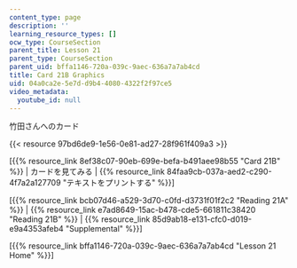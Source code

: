 ```yaml
---
content_type: page
description: ''
learning_resource_types: []
ocw_type: CourseSection
parent_title: Lesson 21
parent_type: CourseSection
parent_uid: bffa1146-720a-039c-9aec-636a7a7ab4cd
title: Card 21B Graphics
uid: 04a0ca2e-5e7d-d9b4-4080-4322f2f97ce5
video_metadata:
  youtube_id: null
---
```


竹田さんへのカード

{{< resource 97bd6de9-1e56-0e81-ad27-28f961f409a3 >}}

\[{{% resource_link 8ef38c07-90eb-699e-befa-b491aee98b55 "Card 21B" %}} | カードを見てみる | {{% resource_link 84faa9cb-037a-aed2-c290-4f7a2a127709 "テキストをプリントする" %}}\]

\[{{% resource_link bcb07d46-a529-3d70-c0fd-d3731f01f2c2 "Reading 21A" %}} | {{% resource_link e7ad8649-15ac-b478-cde5-661811c38420 "Reading 21B" %}} | {{% resource_link 85d9ab18-e131-cfc0-d019-e9a4353afeb4 "Supplemental" %}}\]

\[{{% resource_link bffa1146-720a-039c-9aec-636a7a7ab4cd "Lesson 21 Home" %}}\]